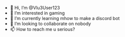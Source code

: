 - 👋 Hi, I’m @Vlu3User123
- 👀 I’m interested in gaming
- 🌱 I’m currently learning mhow to make a discord bot
- 💞️ I’m looking to collaborate on nobody
- 📫 How to reach me u serious?

<!---
Vlu3User123/Vlu3User123 is a ✨ special ✨ repository because its `README.md` (this file) appears on your GitHub profile.
You can click the Preview link to take a look at your changes.
--->
